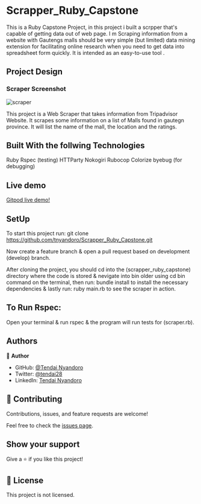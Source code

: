 # Scrapper_Ruby_Capstone
This is a Ruby Capstone Project,  in this project i built a scrpper that's capable of getting data out of web page. I m Scraping information from a website with Gautengs malls should be very simple (but limited) data mining extension for facilitating online research when you need to get data into spreadsheet form quickly. It is intended as an easy-to-use tool .

## Project Design

### Scraper Screenshot

![scraper](https://user-images.githubusercontent.com/30318155/98698267-850ceb80-237e-11eb-9570-8ac70f14c2e6.png)

This project is a Web Scraper that takes information from Tripadvisor Website. It scrapes some information on a list of Malls found in gautegn province. It will list the name of the mall, the location and the ratings.

## Built With the follwing Technologies

Ruby
Rspec (testing)
HTTParty
Nokogiri
Rubocop
Colorize
byebug (for debugging)

## Live demo

[Gitpod live demo!](https://repl.it/@TendaiNyandoro/WebScraper#README.md)

## SetUp

To start this project run:
git clone https://github.com/tnyandoro/Scrapper_Ruby_Capstone.git

Now create a feature branch & open a pull request based on development (develop) branch.

After cloning the project, you should cd into the (scrapper_ruby_capstone) directory where the code is stored & nevigate into bin older using cd bin command on the terminal, then run: bundle install to install the necessary dependencies & lastly run: ruby main.rb to see the scraper in action.

## To Run Rspec:

Open your terminal & run rspec & the program will run tests for (scraper.rb).


## Authors

👤 **Author**

- GitHub: [@Tendai Nyandoro](https://github.com/tnyandoro)
- Twitter: [@tendai28](https://twitter.com/tendai28)
- LinkedIn: [Tendai Nyandoro](https://www.linkedin.com/in/tendai-nyandoro-a8060826/)



## 🤝 Contributing

Contributions, issues, and feature requests are welcome!

Feel free to check the [issues page](https://github.com/tnyandoro/).

## Show your support

Give a ⭐️ if you like this project!


## 📝 License

This project is  not licensed.